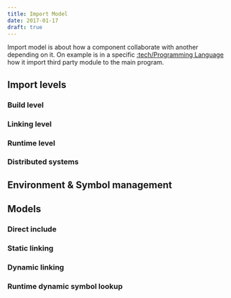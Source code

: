 ```yaml
---
title: Import Model
date: 2017-01-17
draft: true
---
```


Import model is about how a component collaborate with another depending on 
it. On example is in a specific [:tech/Programming Language]() how it import third
party module to the main program.

## Import levels

### Build level

### Linking level

### Runtime level

### Distributed systems

## Environment & Symbol management

## Models

### Direct include

### Static linking

### Dynamic linking

### Runtime dynamic symbol lookup
